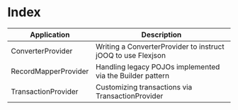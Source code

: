 # Index

| Application          | Description
| ---------------------|-----------------------------------------------------------------|
| ConverterProvider    | Writing a ConverterProvider to instruct jOOQ to use Flexjson    |
| RecordMapperProvider | Handling legacy POJOs implemented via the Builder pattern       |
| TransactionProvider  | Customizing transactions via TransactionProvider                |